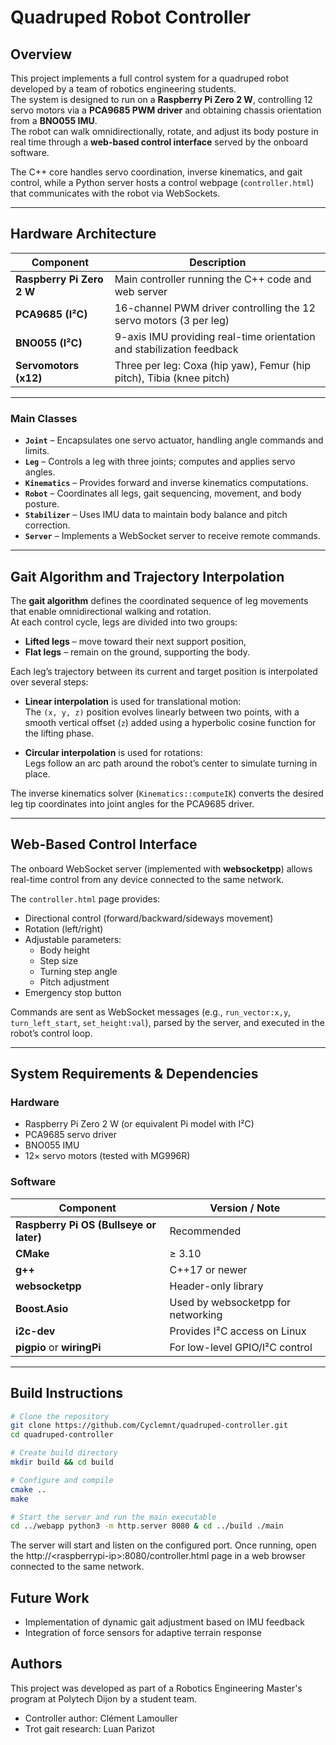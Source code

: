 # Quadruped Robot Controller

## Overview

This project implements a full control system for a quadruped robot developed by a team of robotics engineering students.  
The system is designed to run on a **Raspberry Pi Zero 2 W**, controlling 12 servo motors via a **PCA9685 PWM driver** and obtaining chassis orientation from a **BNO055 IMU**.  
The robot can walk omnidirectionally, rotate, and adjust its body posture in real time through a **web-based control interface** served by the onboard software.

The C++ core handles servo coordination, inverse kinematics, and gait control, while a Python server hosts a control webpage (`controller.html`) that communicates with the robot via WebSockets.

---

## Hardware Architecture

| Component | Description |
|------------|-------------|
| **Raspberry Pi Zero 2 W** | Main controller running the C++ code and web server |
| **PCA9685 (I²C)** | 16-channel PWM driver controlling the 12 servo motors (3 per leg) |
| **BNO055 (I²C)** | 9-axis IMU providing real-time orientation and stabilization feedback |
| **Servomotors (x12)** | Three per leg: Coxa (hip yaw), Femur (hip pitch), Tibia (knee pitch) |

---


### Main Classes
- **`Joint`** – Encapsulates one servo actuator, handling angle commands and limits.  
- **`Leg`** – Controls a leg with three joints; computes and applies servo angles.  
- **`Kinematics`** – Provides forward and inverse kinematics computations.  
- **`Robot`** – Coordinates all legs, gait sequencing, movement, and body posture.  
- **`Stabilizer`** – Uses IMU data to maintain body balance and pitch correction.  
- **`Server`** – Implements a WebSocket server to receive remote commands.  

---

## Gait Algorithm and Trajectory Interpolation

The **gait algorithm** defines the coordinated sequence of leg movements that enable omnidirectional walking and rotation.  
At each control cycle, legs are divided into two groups:
- **Lifted legs** – move toward their next support position,
- **Flat legs** – remain on the ground, supporting the body.

Each leg’s trajectory between its current and target position is interpolated over several steps:

- **Linear interpolation** is used for translational motion:  
  The `(x, y, z)` position evolves linearly between two points, with a smooth vertical offset (`z`) added using a hyperbolic cosine function for the lifting phase.  

- **Circular interpolation** is used for rotations:  
  Legs follow an arc path around the robot’s center to simulate turning in place.  

The inverse kinematics solver (`Kinematics::computeIK`) converts the desired leg tip coordinates into joint angles for the PCA9685 driver.

---

## Web-Based Control Interface

The onboard WebSocket server (implemented with **websocketpp**) allows real-time control from any device connected to the same network.

The `controller.html` page provides:
- Directional control (forward/backward/sideways movement)
- Rotation (left/right)
- Adjustable parameters:
  - Body height  
  - Step size  
  - Turning step angle  
  - Pitch adjustment  
- Emergency stop button  

Commands are sent as WebSocket messages (e.g., `run_vector:x,y`, `turn_left_start`, `set_height:val`), parsed by the server, and executed in the robot’s control loop.

---

## System Requirements & Dependencies

### Hardware
- Raspberry Pi Zero 2 W (or equivalent Pi model with I²C)
- PCA9685 servo driver
- BNO055 IMU
- 12× servo motors (tested with MG996R)

### Software
| Component | Version / Note |
|------------|----------------|
| **Raspberry Pi OS (Bullseye or later)** | Recommended |
| **CMake** | ≥ 3.10 |
| **g++** | C++17 or newer |
| **websocketpp** | Header-only library |
| **Boost.Asio** | Used by websocketpp for networking |
| **i2c-dev** | Provides I²C access on Linux |
| **pigpio** or **wiringPi** | For low-level GPIO/I²C control |

---

## Build Instructions

```bash
# Clone the repository
git clone https://github.com/Cyclemnt/quadruped-controller.git
cd quadruped-controller

# Create build directory
mkdir build && cd build

# Configure and compile
cmake ..
make

# Start the server and run the main executable
cd ../webapp python3 -m http.server 8080 & cd ../build ./main
```

The server will start and listen on the configured port.
Once running, open the http://\<raspberrypi-ip\>:8080/controller.html page in a web browser connected to the same network.

## Future Work

- Implementation of dynamic gait adjustment based on IMU feedback
- Integration of force sensors for adaptive terrain response

## Authors
This project was developed as part of a Robotics Engineering Master's program at Polytech Dijon by a student team.
- Controller author: Clément Lamouller
- Trot gait research: Luan Parizot
